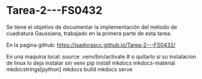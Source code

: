# Tarea-2---FS0432
Se tiene el objetivo de documentar la implementación del método de cuadratura Gaussiana, trabajado en la primera parte de esta tarea.

En la pagina github:
https://isadorascc.github.io/Tarea-2---FS0432/

En una maquina local:
source .venv/bin/activate # o quitarlo si su instalacion de linux lo deja instalar sin venv
pip install mkdocs mkdocs-material mkdocstrings[python]
mkdocs build 
mkdocs serve



